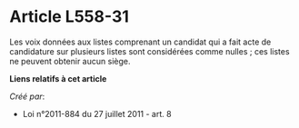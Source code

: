 # Article L558-31

Les voix données aux listes comprenant un candidat qui a fait acte de candidature sur plusieurs listes sont considérées comme
nulles ; ces listes ne peuvent obtenir aucun siège.

**Liens relatifs à cet article**

_Créé par_:

  - Loi n°2011-884 du 27 juillet 2011 - art. 8
